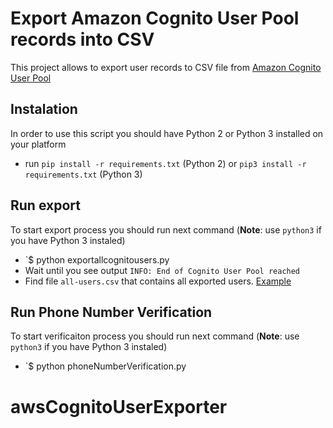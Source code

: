 #  Export Amazon Cognito User Pool records into CSV

This project allows to export user records to CSV file from [Amazon Cognito User Pool](https://docs.aws.amazon.com/cognito/latest/developerguide/cognito-user-identity-pools.html)

## Instalation

In order to use this script you should have Python 2 or Python 3 installed on your platform
- run `pip install -r requirements.txt` (Python 2) or `pip3 install -r requirements.txt` (Python 3)

## Run export

To start export process you should run next command (__Note__: use `python3` if you have Python 3 instaled)
- `$ python exportallcognitousers.py
- Wait until you see output `INFO: End of Cognito User Pool reached`
- Find file `all-users.csv` that contains all exported users. [Example](https://github.com/hawkerfun/cognito-csv-exporter/blob/master/CognitoUsers.csv)

## Run Phone Number Verification
To start verificaiton process you should run next command (__Note__: use `python3` if you have Python 3 instaled)
- `$ python phoneNumberVerification.py
# awsCognitoUserExporter
